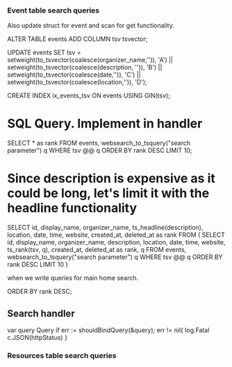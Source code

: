 ### Event table search queries
Also update struct for event and scan for get functionality.

ALTER TABLE events ADD COLUMN tsv tsvector;
<!-- use coalescs in case field is null -->
UPDATE events SET tsv =
    setweight(to_tsvector(coalesce(organizer_name,'')), 'A') ||
    setweight(to_tsvector(coalesce(description, '')), 'B') ||
    setweight(to_tsvector(coalesce(date,'')), 'C') ||
    setweight(to_tsvector(coalesce(location,'')), 'D');

CREATE INDEX ix_events_tsv ON events USING GIN(tsv);

# SQL Query. Implement in handler
<!-- using websearch to query instead of plainto_tsquery. read docs for more info if you forget -->
SELECT * as rank
FROM 
events, websearch_to_tsquery("search parameter") q
WHERE
 tsv @@ q
 ORDER BY
 rank DESC
 LIMIT 
 10;

 # Since description is expensive as it could be long, let's limit it with the headline functionality

SELECT id, display_name, organizer_name, ts_headline(description), location, date, time, website, created_at, deleted_at as rank
FROM (
    SELECT
       id, display_name, organizer_name, description, location, date, time, website, ts_rank(tsv, q), created_at, deleted_at as rank, q
    FROM
        events, websearch_to_tsquery("search parameter") q
    WHERE
        tsv @@ q
    ORDER BY
        rank DESC
        <!-- i -->
    LIMIT 
        10
)
<!-- UNION
+add search for other table --> when we write queries for main home search.
ORDER BY 
    rank DESC; 

## Search handler
var query Query
if err := shouldBindQuery(&query); err != nil{
    log.Fatal
    c.JSON(httpStatus)
}



### Resources table search queries
